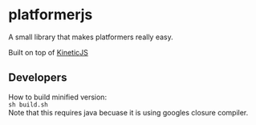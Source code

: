 platformerjs
============

A small library that makes platformers really easy.

Built on top of [KineticJS](http://kineticjs.com)


Developers
-----------

How to build minified version:  
```sh build.sh```   
Note that this requires java becuase it is using googles closure compiler. 
